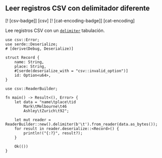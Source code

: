 ## Leer registros CSV con delimitador diferente

[! [csv-badge]] [csv] [! [cat-encoding-badge]] [cat-encoding]

Lee registros CSV con un [`delimiter`] tabulación.

```rust,edition2018
use csv::Error;
use serde::Deserialize;
# [derive(Debug, Deserialize)]

struct Record {
    name: String,
    place: String,
    #[serde(deserialize_with = "csv::invalid_option")]
    id: Option<u64>,
}

use csv::ReaderBuilder;

fn main() -> Result<(), Error> {
    let data = "name\tplace\tid
		Mark\tMelbourne\t46
		Ashley\tZurich\t92";

    let mut reader = ReaderBuilder::new().delimiter(b'\t').from_reader(data.as_bytes());
    for result in reader.deserialize::<Record>() {
        println!("{:?}", result?);
    }

    Ok(())
}
```


[`delimiter`]: https://docs.rs/csv/1.0.0-beta.3/csv/struct.ReaderBuilder.html#method.delimiter